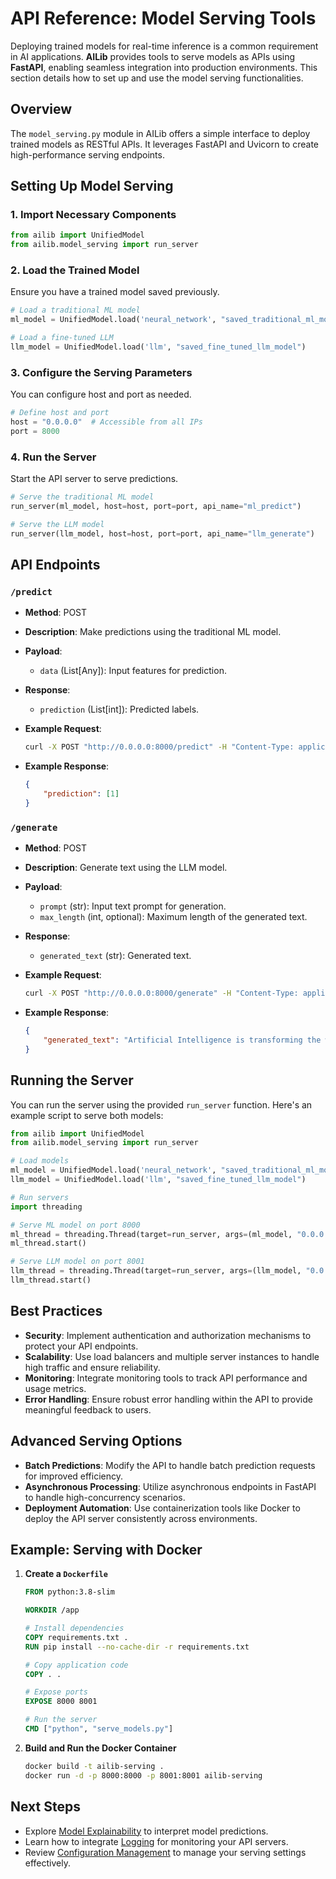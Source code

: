 # API Reference: Model Serving Tools

Deploying trained models for real-time inference is a common requirement in AI applications. **AILib** provides tools to serve models as APIs using **FastAPI**, enabling seamless integration into production environments. This section details how to set up and use the model serving functionalities.

## Overview

The `model_serving.py` module in AILib offers a simple interface to deploy trained models as RESTful APIs. It leverages FastAPI and Uvicorn to create high-performance serving endpoints.

## Setting Up Model Serving

### 1. Import Necessary Components

```python
from ailib import UnifiedModel
from ailib.model_serving import run_server
```

### 2. Load the Trained Model

Ensure you have a trained model saved previously.

```python
# Load a traditional ML model
ml_model = UnifiedModel.load('neural_network', "saved_traditional_ml_model.pkl")

# Load a fine-tuned LLM
llm_model = UnifiedModel.load('llm', "saved_fine_tuned_llm_model")
```

### 3. Configure the Serving Parameters

You can configure host and port as needed.

```python
# Define host and port
host = "0.0.0.0"  # Accessible from all IPs
port = 8000
```

### 4. Run the Server

Start the API server to serve predictions.

```python
# Serve the traditional ML model
run_server(ml_model, host=host, port=port, api_name="ml_predict")

# Serve the LLM model
run_server(llm_model, host=host, port=port, api_name="llm_generate")
```

## API Endpoints

### `/predict`

- **Method**: POST
- **Description**: Make predictions using the traditional ML model.
- **Payload**:
  - `data` (List[Any]): Input features for prediction.
  
- **Response**:
  - `prediction` (List[int]): Predicted labels.

- **Example Request**:

  ```bash
  curl -X POST "http://0.0.0.0:8000/predict" -H "Content-Type: application/json" -d '{"data": [[0.1, 0.2, 0.3, 0.4, 0.5]]}'
  ```

- **Example Response**:

  ```json
  {
      "prediction": [1]
  }
  ```

### `/generate`

- **Method**: POST
- **Description**: Generate text using the LLM model.
- **Payload**:
  - `prompt` (str): Input text prompt for generation.
  - `max_length` (int, optional): Maximum length of the generated text.
  
- **Response**:
  - `generated_text` (str): Generated text.

- **Example Request**:

  ```bash
  curl -X POST "http://0.0.0.0:8000/generate" -H "Content-Type: application/json" -d '{"prompt": "Artificial Intelligence is", "max_length": 50}'
  ```

- **Example Response**:

  ```json
  {
      "generated_text": "Artificial Intelligence is transforming the way we interact with technology..."
  }
  ```

## Running the Server

You can run the server using the provided `run_server` function. Here's an example script to serve both models:

```python
from ailib import UnifiedModel
from ailib.model_serving import run_server

# Load models
ml_model = UnifiedModel.load('neural_network', "saved_traditional_ml_model.pkl")
llm_model = UnifiedModel.load('llm', "saved_fine_tuned_llm_model")

# Run servers
import threading

# Serve ML model on port 8000
ml_thread = threading.Thread(target=run_server, args=(ml_model, "0.0.0.0", 8000, "predict"))
ml_thread.start()

# Serve LLM model on port 8001
llm_thread = threading.Thread(target=run_server, args=(llm_model, "0.0.0.0", 8001, "generate"))
llm_thread.start()
```

## Best Practices

- **Security**: Implement authentication and authorization mechanisms to protect your API endpoints.
- **Scalability**: Use load balancers and multiple server instances to handle high traffic and ensure reliability.
- **Monitoring**: Integrate monitoring tools to track API performance and usage metrics.
- **Error Handling**: Ensure robust error handling within the API to provide meaningful feedback to users.

## Advanced Serving Options

- **Batch Predictions**: Modify the API to handle batch prediction requests for improved efficiency.
- **Asynchronous Processing**: Utilize asynchronous endpoints in FastAPI to handle high-concurrency scenarios.
- **Deployment Automation**: Use containerization tools like Docker to deploy the API server consistently across environments.

## Example: Serving with Docker

1. **Create a `Dockerfile`**

   ```dockerfile
   FROM python:3.8-slim

   WORKDIR /app

   # Install dependencies
   COPY requirements.txt .
   RUN pip install --no-cache-dir -r requirements.txt

   # Copy application code
   COPY . .

   # Expose ports
   EXPOSE 8000 8001

   # Run the server
   CMD ["python", "serve_models.py"]
   ```

2. **Build and Run the Docker Container**

   ```bash
   docker build -t ailib-serving .
   docker run -d -p 8000:8000 -p 8001:8001 ailib-serving
   ```

## Next Steps

- Explore [Model Explainability](explainability.md) to interpret model predictions.
- Learn how to integrate [Logging](logging.md) for monitoring your API servers.
- Review [Configuration Management](configuration.md) to manage your serving settings effectively.
